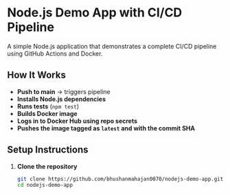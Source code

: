 # Node.js Demo App with CI/CD Pipeline

A simple Node.js application that demonstrates a complete CI/CD pipeline using GitHub Actions and Docker.

## How It Works

- **Push to main** → triggers pipeline
- **Installs Node.js dependencies**
- **Runs tests** (`npm test`)
- **Builds Docker image**
- **Logs in to Docker Hub using repo secrets**
- **Pushes the image tagged as `latest` and with the commit SHA**

## Setup Instructions

1. **Clone the repository**  
   ```bash
   git clone https://github.com/bhushanmahajan0070/nodejs-demo-app.git
   cd nodejs-demo-app
